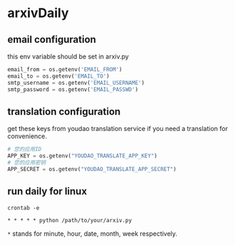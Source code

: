 # arxivDaily

## email configuration

this env variable should be set in arxiv.py

```python
email_from = os.getenv('EMAIL_FROM')
email_to = os.getenv('EMAIL_TO')
smtp_username = os.getenv('EMAIL_USERNAME')
smtp_password = os.getenv('EMAIL_PASSWD')
```

## translation configuration

get these keys from youdao translation service if you need a translation for convenience.

```python
# 您的应用ID
APP_KEY = os.getenv("YOUDAO_TRANSLATE_APP_KEY") 
# 您的应用密钥
APP_SECRET = os.getenv("YOUDAO_TRANSLATE_APP_SECRET")
```

## run daily for linux


```shell
crontab -e
```

```shell
* * * * * python /path/to/your/arxiv.py
```

`*` stands for minute, hour, date, month, week respectively.